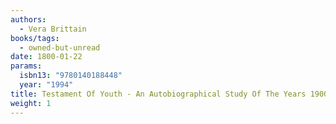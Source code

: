 ```yaml
---
authors:
  - Vera Brittain
books/tags:
  - owned-but-unread
date: 1800-01-22
params:
  isbn13: "9780140188448"
  year: "1994"
title: Testament Of Youth - An Autobiographical Study Of The Years 1900-1925
weight: 1
---
```


<!--more-->
